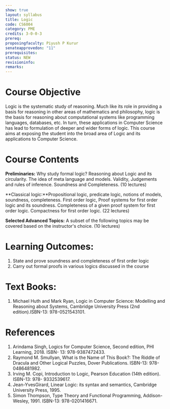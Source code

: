 ```yaml
---
show: true
layout: syllabus
title: Logic
code: CS6004
category: PME
credits: 3-0-0-3
prereq:
proposingfaculty: Piyush P Kurur
senateapprovedon: "11"
prerequisites: 
status: NEW
revisioninfo:
remarks:
---
```


# Course Objective
Logic is the systematic study of reasoning. Much like its role in
providing a basis for reasoning in other areas of mathematics and
philosophy, logic is the basis for reasoning about computational systems
like programming languages, databases, etc. In turn, these applications
in Computer Science has lead to formulation of deeper and wider forms of
logic. This course aims at exposing the student into the broad area of
Logic and its applications to Computer Science.

# Course Contents

**Preliminaries:** Why study formal logic? Reasoning about Logic and its circularity. The idea of meta language and models. Validity, Judgements and rules of inference. Soundness and Completeness. (10 lectures) 

**Classical logic:**Propositional logic, predicate logic, notions of models, soundness, completeness. First order logic, Proof systems for first order logic and its soundness. Completeness of a given proof system for first order logic. Compactness for first order logic. (22 lectures)

**Selected Advanced Topics:** A subset of the following topics may be covered based on the instructor's choice. (10 lectures)

# Learning Outcomes:
1.  State and prove soundness and completeness of first order logic
2.  Carry out formal proofs in various logics discussed in the course

# Text Books:
1.  Michael Huth and Mark Ryan, Logic in Computer Science: Modelling and
    Reasoning about Systems, Cambridge University Press (2nd
    edition).ISBN-13: 978-0521543101.

# References
1.  Arindama Singh, Logics for Computer Science, Second edition, PHI
    Learning, 2018. ISBN- 13: 978-9387472433.
2.  Raymond M. Smullyan, What is the Name of This Book?: The Riddle of
    Dracula and Other Logical Puzzles, Dover Publications. ISBN-13:
    978-0486481982.
3.  Irving M. Copi, Introduction to Logic, Pearson Education (14th
    edition). ISBN-13: 978- 9332539617.
4.  Jean-YvesGirard, Linear Logic: its syntax and semantics, Cambridge
    University Press, 1995.
5.  Simon Thompson, Type Theory and Functional Programming,
    Addison-Wesley, 1991. ISBN-13: 978-0201416671.

